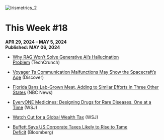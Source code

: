 ![Irismetrics_2](https://github.com/MLiserb/Public_articles/assets/144083324/e3196f91-edac-45b2-9df9-0d58594fe274)

# This Week #18

**APR 29, 2024 – MAY 5, 2024**
<br>**Published: MAY 06, 2024**

- [Why RAG Won’t Solve Generative AI’s Hallucination Problem](https://techcrunch.com/2024/05/04/why-rag-wont-solve-generative-ais-hallucination-problem/) (TechCrunch)

- [Voyager 1’s Communication Malfunctions May Show the Spacecraft’s Age](https://www.discovermagazine.com/the-sciences/voyager-1s-communication-malfunctions-may-show-the-spacecrafts-age) (Discover)

- [Florida Bans Lab-Grown Meat, Adding to Similar Efforts in Three Other States](https://www.nbcnews.com/science/science-news/florida-bans-lab-grown-meat-adding-similar-efforts-four-states-rcna150386) (NBC News)
      
- [EveryONE Medicines: Designing Drugs for Rare Diseases, One at a Time](https://www.wsj.com/articles/everyone-medicines-designing-drugs-for-rare-diseases-one-at-a-time-a6f98afc) (WSJ)

- [Watch Out for a Global Wealth Tax](https://www.wsj.com/articles/watch-out-for-a-global-wealth-tax-biden-yellen-g20-edad11a2?st=de06n02w6j6h0k3&reflink=article_copyURL_share) (WSJ)
    
- [Buffett Says US Corporate Taxes Likely to Rise to Tame Deficit](https://www.bloomberg.com/news/articles/2024-05-04/buffett-says-us-corporate-taxes-likely-to-rise-to-tame-deficit?srnd=homepage-americas) (Bloomberg)
